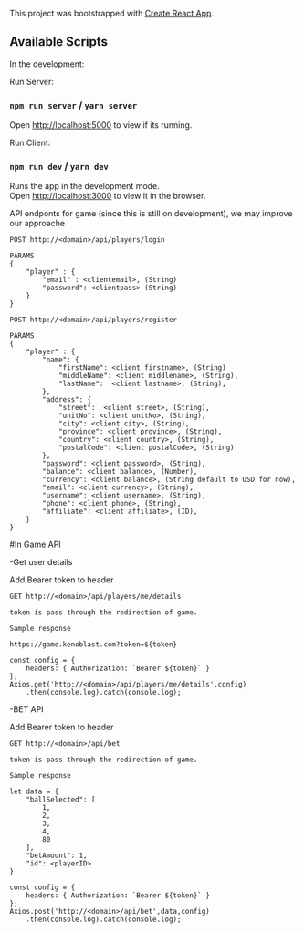 This project was bootstrapped with [Create React App](https://github.com/facebook/create-react-app).

## Available Scripts

In the development:

Run Server:

### `npm run server` / `yarn server`

Open [http://localhost:5000](http://localhost:5000) to view if its running.

Run Client:

### `npm run dev` / `yarn dev`

Runs the app in the development mode.<br>
Open [http://localhost:3000](http://localhost:3000) to view it in the browser.


API endponts for game (since this is still on development), we may improve our approache
```
POST http://<domain>/api/players/login
```
```
PARAMS
{
	"player" : {
		"email" : <clientemail>, (String)
		"password": <clientpass> (String)
	}
}
```

```
POST http://<domain>/api/players/register
```

```
PARAMS
{
	"player" : {
		"name": {
            "firstName": <client firstname>, (String)
            "middleName": <client middlename>, (String),
            "lastName":  <client lastname>, (String),
        },
        "address": {
            "street":  <client street>, (String),
            "unitNo": <client unitNo>, (String),
            "city": <client city>, (String),
            "province": <client province>, (String),
            "country": <client country>, (String),
            "postalCode": <client postalCode>, (String)
        },
        "password": <client password>, (String),
        "balance": <client balance>, (Number),
        "currency": <client balance>, (String default to USD for now),
        "email": <client currency>, (String),
        "username": <client username>, (String),
        "phone": <client phone>, (String),
        "affiliate": <client affiliate>, (ID),
	}
}
```

#In Game API 

-Get user details

Add Bearer token to header
```
GET http://<domain>/api/players/me/details

token is pass through the redirection of game.

Sample response

https://game.kenoblast.com?token=${token}

const config = {
    headers: { Authorization: `Bearer ${token}` }
};
Axios.get('http://<domain>/api/players/me/details',config)
    .then(console.log).catch(console.log);
```


-BET API

Add Bearer token to header
```
GET http://<domain>/api/bet

token is pass through the redirection of game.

Sample response

let data = {
    "ballSelected": [
        1,
        2,
        3,
        4,
        80
    ],
    "betAmount": 1,
    "id": <playerID>
}

const config = {
    headers: { Authorization: `Bearer ${token}` }
};
Axios.post('http://<domain>/api/bet',data,config)
    .then(console.log).catch(console.log);


